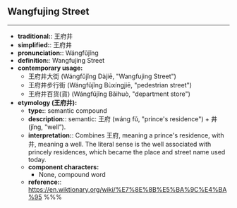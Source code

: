 ## Wangfujing Street
---
- **traditional:**: 王府井
- **simplified:**: 王府井
- **pronunciation:**: Wángfǔjǐng
- **definition:**: Wangfujing Street
- **contemporary usage:**
  - 王府井大街 (Wángfǔjǐng Dàjiē, "Wangfujing Street")
  - 王府井步行街 (Wángfǔjǐng Bùxíngjiē, "pedestrian street")
  - 王府井百货(貨) (Wángfǔjǐng Bǎihuò, "department store")
- **etymology (王府井):**
  - **type:**: semantic compound
  - **description:**: semantic: 王府 (wáng fǔ, "prince's residence") + 井 (jǐng, "well”).
  - **interpretation:**: Combines 王府, meaning a prince's residence, with 井, meaning a well. The literal sense is the well associated with princely residences, which became the place and street name used today.
  - **component characters:**
    - None, compound word
  - **reference:**: https://en.wiktionary.org/wiki/%E7%8E%8B%E5%BA%9C%E4%BA%95
%%%
